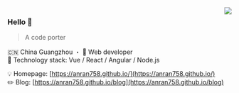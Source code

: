 <img align="right" src="https://github-readme-stats.vercel.app/api?username=anran758&show_icons=true&icon_color=805AD5&text_color=718096&bg_color=ffffff&hide_title=false" />

### Hello 👏

> A code porter

🇨🇳 China Guangzhou ・ 🔧 Web developer  
🔨 Technology stack: Vue / React / Angular / Node.js 

💡 Homepage: [https://anran758.github.io/](https://anran758.github.io/)  
✏️ Blog: [https://anran758.github.io/blog](https://anran758.github.io/blog)  
